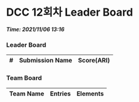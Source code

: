 # DCC 12회차 Leader Board
***Time: 2021/11/06 13:16***

### Leader Board

|#|Submission Name|Score(ARI)|
|:---:|:---:|:---:|

### Team Board

|Team Name|Entries|Elements|
|:---:|:---:|:---:|
